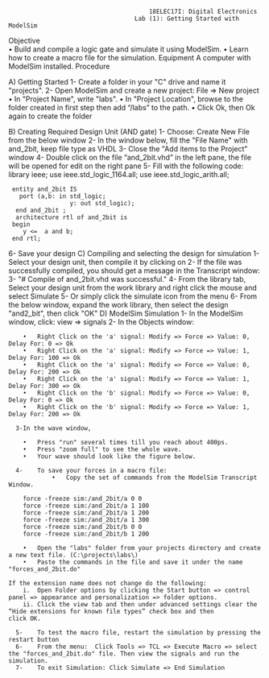                                            18ELEC17I: Digital Electronics
                                       Lab (1): Getting Started with ModelSim
Objective  
  •	Build and compile a logic gate and simulate it using ModelSim. 
  •	Learn how to create a macro file for the simulation. 
Equipment 
  A computer with ModelSim installed. 
Procedure 

  A)	Getting Started 
   1-	Create a folder in your "C" drive and name it "projects". 
   2-	Open ModelSim and create a new project: File => New project 
    •	In "Project Name", write "labs". 
    •	In "Project Location", browse to the folder created in first step then add “/labs” to the path. 
    •	Click Ok, then Ok again to create the folder
    
  B)	Creating Required Design Unit (AND gate) 
   1-	Choose: Create New File from the below window
   2-	In the window below, fill the "File Name" with and_2bit, keep file type as VHDL 
   3-	Close the "Add items to the Project" window 
   4-	Double click on the file “and_2bit.vhd” in the left pane, the file will be opened for edit on the right pane
   5-	Fill with the following code:
     library ieee; 
     use ieee.std_logic_1164.all; 
     use ieee.std_logic_arith.all; 
 
     entity and_2bit IS 
       port (a,b: in std_logic; 
                     y: out std_logic); 
      end and_2bit ; 
      architecture rtl of and_2bit is 
     begin
        y <=  a and b; 
     end rtl;
   6-	Save your design
    C)	Compiling and selecting the design for simulation
      1-	Select your design unit, then compile it by clicking on 
      2-	If the file was successfully compiled, you should get a message in the Transcript window:
      3-	"# Compile of and_2bit.vhd was successful."
      4-	From the library tab, Select your design unit from the work library and right click the mouse and select Simulate
      5-	Or simply click the simulate icon from the menu
      6-	From the below window, expand the work library, then select the design "and2_bit", then click "OK"
   D)	ModelSim Simulation 
      1-	In the ModelSim window, click: view => signals 
      2-	In the Objects window: 
      
        •	Right Click on the 'a' signal: Modify => Force => Value: 0, Delay For: 0 => Ok  
        •	Right Click on the 'a' signal: Modify => Force => Value: 1, Delay For: 100 => Ok 
        •	Right Click on the 'a' signal: Modify => Force => Value: 0, Delay For: 200 => Ok 
        •	Right Click on the 'a' signal: Modify => Force => Value: 1, Delay For: 300 => Ok 
        •	Right Click on the 'b' signal: Modify => Force => Value: 0, Delay For: 0 => Ok 
        •	Right Click on the 'b' signal: Modify => Force => Value: 1, Delay For: 200 => Ok 

      3-In the wave window, 
     
        •	Press "run" several times till you reach about 400ps.   
        •	Press "zoom full" to see the whole wave.  
        •	Your wave should look like the figure below.  
 
      4-	To save your forces in a macro file:  
                •	Copy the set of commands from the ModelSim Transcript Window. 

        force -freeze sim:/and_2bit/a 0 0
        force -freeze sim:/and_2bit/a 1 100
        force -freeze sim:/and_2bit/a 1 200
        force -freeze sim:/and_2bit/a 1 300
        force -freeze sim:/and_2bit/b 0 0
        force -freeze sim:/and_2bit/b 1 200

        •	Open the "labs" folder from your projects directory and create a new text file. (C:\projects\labs\) 
        •	Paste the commands in the file and save it under the name "forces_and_2bit.do"  
        
    If the extension name does not change do the following:  
        i.	Open Folder options by clicking the Start button => control panel => appearance and personalization => folder options. 
        ii.	Click the view tab and then under advanced settings clear the “Hide extensions for known file types” check box and then                 click OK. 
        
      5-	To test the macro file, restart the simulation by pressing the restart button 
      6-	From the menu:  Click Tools => TCL => Execute Macro => select the "forces_and_2bit.do" file. Then view the signals and run the           simulation.
      7-	To exit Simulation: Click Simulate => End Simulation
